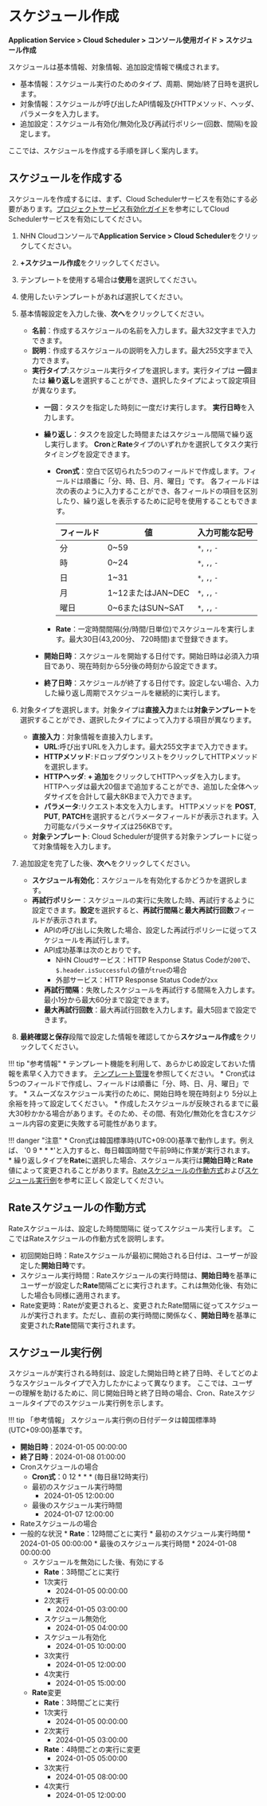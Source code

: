 # スケジュール作成
**Application Service > Cloud Scheduler > コンソール使用ガイド > スケジュール作成**


スケジュールは基本情報、対象情報、追加設定情報で構成されます。

* 基本情報：スケジュール実行のためのタイプ、周期、開始/終了日時を選択します。
* 対象情報：スケジュールが呼び出したAPI情報及びHTTPメソッド、ヘッダ、パラメータを入力します。
* 追加設定：スケジュール有効化/無効化及び再試行ポリシー(回数、間隔)を設定します。

ここでは、スケジュールを作成する手順を詳しく案内します。


## スケジュールを作成する

スケジュールを作成するには、まず、Cloud Schedulerサービスを有効にする必要があります。[プロジェクトサービス有効化ガイド](https://docs.nhncloud.com/ja/nhncloud/ja/console-guide/#_20)を参考にしてCloud Schedulerサービスを有効にしてください。

1. NHN Cloudコンソールで**Application Service > Cloud Scheduler**をクリックしてください。

1. **+スケジュール作成**をクリックしてください。

1. テンプレートを使用する場合は**使用**を選択してください。

1. 使用したいテンプレートがあれば選択してください。

1. 基本情報設定を入力した後、**次へ**をクリックしてください。
    * **名前**：作成するスケジュールの名前を入力します。最大32文字まで入力できます。 
    * **説明**：作成するスケジュールの説明を入力します。最大255文字まで入力できます。
    * **実行タイプ**:スケジュール実行タイプを選択します。実行タイプは **一回**または **繰り返し**を選択することができ、選択したタイプによって設定項目が異なります。
        * **一回**：タスクを指定した時刻に一度だけ実行します。 **実行日時**を入力します。
        * **繰り返し**：タスクを設定した時間またはスケジュール間隔で繰り返し実行します。 **Cron**と**Rate**タイプのいずれかを選択してタスク実行タイミングを設定できます。
            * **Cron式**：空白で区切られた5つのフィールドで作成します。フィールドは順番に「分、時、日、月、曜日」です。 各フィールドは次の表のように入力することができ、各フィールドの項目を区別したり、繰り返しを表示するために記号を使用することもできます。

              | フィールド | 値 | 入力可能な記号 |
              | --- | --- | --- |
              | 分 | 0~59 | `*`, `,`, `-` |
              | 時 | 0~24 | `*`, `,`, `-` |
              | 日 | 1~31 | `*`, `,`, `-` |
              | 月 | 1~12またはJAN~DEC | `*`, `,`, `-` |
              | 曜日 | 0~6またはSUN~SAT | `*`, `,`, `-` | 

            * **Rate**：一定時間間隔(分/時間/日単位)でスケジュールを実行します。最大30日(43,200分、 720時間)まで登録できます。
            
        * **開始日時**：スケジュールを開始する日付です。開始日時は必須入力項目であり、現在時刻から5分後の時刻から設定できます。
        * **終了日時**：スケジュールが終了する日付です。設定しない場合、入力した繰り返し周期でスケジュールを継続的に実行します。

1. 対象タイプを選択します。対象タイプは**直接入力**または**対象テンプレート**を選択することができ、選択したタイプによって入力する項目が異なります。
   * **直接入力**：対象情報を直接入力します。
        * **URL**:呼び出すURLを入力します。最大255文字まで入力できます。
        * **HTTPメソッド**:ドロップダウンリストをクリックしてHTTPメソッドを選択します。
        * **HTTPヘッダ**: **+ 追加**をクリックしてHTTPヘッダを入力します。 HTTPヘッダは最大20個まで追加することができ、追加した全体ヘッダサイズを合計して最大8KBまで入力できます。
        * **パラメータ**:リクエスト本文を入力します。 HTTPメソッドを **POST**, **PUT**, **PATCH**を選択するとパラメータフィールドが表示されます。入力可能なパラメータサイズは256KBです。
    * **対象テンプレート**: Cloud Schedulerが提供する対象テンプレートに従って対象情報を入力します。

1. 追加設定を完了した後、**次へ**をクリックしてください。
    * **スケジュール有効化**：スケジュールを有効化するかどうかを選択します。
    * **再試行ポリシー**：スケジュールの実行に失敗した時、再試行するように設定できます。**設定**を選択すると、**再試行間隔**と**最大再試行回数**フィールドが表示されます。
        * APIの呼び出しに失敗した場合、設定した再試行ポリシーに従ってスケジュールを再試行します。
        * API成功基準は次のとおりです。
            * NHN Cloudサービス：HTTP Response Status Codeが`200`で、`$.header.isSuccessful`の値が`true`の場合
            * 外部サービス：HTTP Response Status Codeが`2xx`
        * **再試行間隔**：失敗したスケジュールを再試行する間隔を入力します。最小1分から最大60分まで設定できます。
        * **最大再試行回数**：最大再試行回数を入力します。最大5回まで設定できます。

1. **最終確認と保存**段階で設定した情報を確認してから**スケジュール作成**をクリックしてください。

!!! tip "参考情報"
    * テンプレート機能を利用して、あらかじめ設定しておいた情報を素早く入力できます。 [テンプレート管理](manage-schedule-template)を参照してください。
    * Cron式は5つのフィールドで作成し、フィールドは順番に「分、時、日、月、曜日」です。
    * スムーズなスケジュール実行のために、開始日時を現在時刻より 5分以上余裕を持って設定してください。
    * 作成したスケジュールが反映されるまでに最大30秒かかる場合があります。そのため、その間、有効化/無効化を含むスケジュール内容の変更に失敗する可能性があります。
    
    
!!! danger "注意"
    * Cron式は韓国標準時(UTC+09:00)基準で動作します。例えば、 '0 9 * * *'と入力すると、毎日韓国時間で午前9時に作業が実行されます。
    * 繰り返しタイプを**Rate**に選択した場合、スケジュール実行は**開始日時**と**Rate**値によって変更されることがあります。[Rateスケジュールの作動方式](create-schedule/#rate)および[スケジュール実行例](create-schedule/#_3)を参考に正しく設定してください。   
   
## Rateスケジュールの作動方式

Rateスケジュールは、設定した時間間隔に 従ってスケジュール実行します。
ここではRateスケジュールの作動方式を説明します。

* 初回開始日時：Rateスケジュールが最初に開始される日付は、ユーザーが設定した**開始日時**です。
* スケジュール実行時間：Rateスケジュールの実行時間は、**開始日時**を基準にユーザーが設定した**Rate**間隔ごとに実行されます。これは無効化後、有効にした場合も同様に適用されます。
* Rate変更時：Rateが変更されると、変更されたRate間隔に従ってスケジュールが実行されます。ただし、直前の実行時間に関係なく、**開始日時**を基準に変更された**Rate**間隔で実行されます。

## スケジュール実行例

スケジュールが実行される時刻は、設定した開始日時と終了日時、そしてどのようなスケジュールタイプで入力したかによって異なります。
ここでは、ユーザーの理解を助けるために、同じ開始日時と終了日時の場合、Cron、Rateスケジュールタイプでのスケジュール実行例を示します。

!!! tip 「参考情報」
   スケジュール実行例の日付データは韓国標準時(UTC+09:00)基準です。
    
    
* **開始日時**：2024-01-05 00:00:00
* **終了日時**：2024-01-08 01:00:00
* Cronスケジュールの場合
    * **Cron式**：0 12 \* \* \* (毎日昼12時実行)
    * 最初のスケジュール実行時間
        * 2024-01-05 12:00:00
    * 最後のスケジュール実行時間
        * 2024-01-07 12:00:00
* Rateスケジュールの場合
* 一般的な状況
        * **Rate**：12時間ごとに実行
        * 最初のスケジュール実行時間
            * 2024-01-05 00:00:00
        * 最後のスケジュール実行時間
            * 2024-01-08 00:00:00
    * スケジュールを無効にした後、有効にする
        * **Rate**：3時間ごとに実行
        * 1次実行
            * 2024-01-05 00:00:00
        * 2次実行
            * 2024-01-05 03:00:00
        * スケジュール無効化
            * 2024-01-05 04:00:00
        * スケジュール有効化
            * 2024-01-05 10:00:00
        * 3次実行
            * 2024-01-05 12:00:00
        * 4次実行
            * 2024-01-05 15:00:00
    * **Rate**変更
        * **Rate**：3時間ごとに実行
        * 1次実行
            * 2024-01-05 00:00:00
        * 2次実行
            * 2024-01-05 03:00:00
        * **Rate**：4時間ごとの実行に変更
            * 2024-01-05 05:00:00
        * 3次実行
            * 2024-01-05 08:00:00
        * 4次実行
            * 2024-01-05 12:00:00
